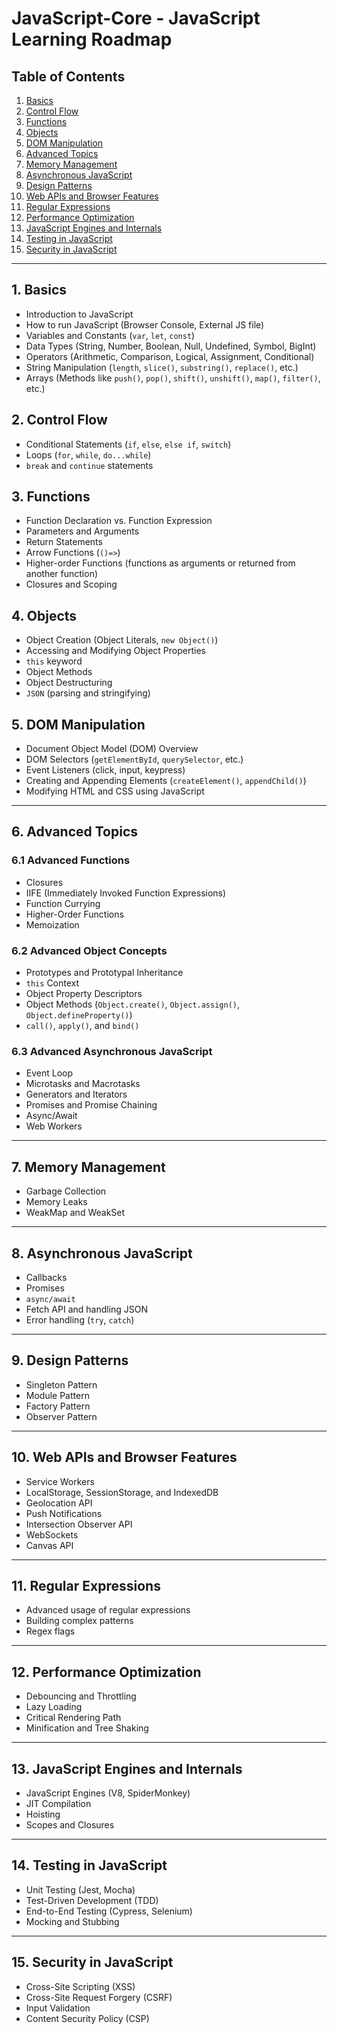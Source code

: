 # JavaScript-Core - JavaScript Learning Roadmap

## Table of Contents
1. [Basics](#1-basics)
2. [Control Flow](#2-control-flow)
3. [Functions](#3-functions)
4. [Objects](#4-objects)
5. [DOM Manipulation](#5-dom-manipulation)
6. [Advanced Topics](#6-advanced-topics)
7. [Memory Management](#7-memory-management)
8. [Asynchronous JavaScript](#8-asynchronous-javascript)
9. [Design Patterns](#9-design-patterns)
10. [Web APIs and Browser Features](#10-web-apis-and-browser-features)
11. [Regular Expressions](#11-regular-expressions)
12. [Performance Optimization](#12-performance-optimization)
13. [JavaScript Engines and Internals](#13-javascript-engines-and-internals)
14. [Testing in JavaScript](#14-testing-in-javascript)
15. [Security in JavaScript](#15-security-in-javascript)

---

## 1. Basics
- Introduction to JavaScript
- How to run JavaScript (Browser Console, External JS file)
- Variables and Constants (`var`, `let`, `const`)
- Data Types (String, Number, Boolean, Null, Undefined, Symbol, BigInt)
- Operators (Arithmetic, Comparison, Logical, Assignment, Conditional)
- String Manipulation (`length`, `slice()`, `substring()`, `replace()`, etc.)
- Arrays (Methods like `push()`, `pop()`, `shift()`, `unshift()`, `map()`, `filter()`, etc.)

## 2. Control Flow
- Conditional Statements (`if`, `else`, `else if`, `switch`)
- Loops (`for`, `while`, `do...while`)
- `break` and `continue` statements

## 3. Functions
- Function Declaration vs. Function Expression
- Parameters and Arguments
- Return Statements
- Arrow Functions (`()=>`)
- Higher-order Functions (functions as arguments or returned from another function)
- Closures and Scoping

## 4. Objects
- Object Creation (Object Literals, `new Object()`)
- Accessing and Modifying Object Properties
- `this` keyword
- Object Methods
- Object Destructuring
- `JSON` (parsing and stringifying)

## 5. DOM Manipulation
- Document Object Model (DOM) Overview
- DOM Selectors (`getElementById`, `querySelector`, etc.)
- Event Listeners (click, input, keypress)
- Creating and Appending Elements (`createElement()`, `appendChild()`)
- Modifying HTML and CSS using JavaScript

---

## 6. Advanced Topics
### 6.1 Advanced Functions
- Closures
- IIFE (Immediately Invoked Function Expressions)
- Function Currying
- Higher-Order Functions
- Memoization

### 6.2 Advanced Object Concepts
- Prototypes and Prototypal Inheritance
- `this` Context
- Object Property Descriptors
- Object Methods (`Object.create()`, `Object.assign()`, `Object.defineProperty()`)
- `call()`, `apply()`, and `bind()`

### 6.3 Advanced Asynchronous JavaScript
- Event Loop
- Microtasks and Macrotasks
- Generators and Iterators
- Promises and Promise Chaining
- Async/Await
- Web Workers

---

## 7. Memory Management
- Garbage Collection
- Memory Leaks
- WeakMap and WeakSet

---

## 8. Asynchronous JavaScript
- Callbacks
- Promises
- `async/await`
- Fetch API and handling JSON
- Error handling (`try`, `catch`)

---

## 9. Design Patterns
- Singleton Pattern
- Module Pattern
- Factory Pattern
- Observer Pattern

---

## 10. Web APIs and Browser Features
- Service Workers
- LocalStorage, SessionStorage, and IndexedDB
- Geolocation API
- Push Notifications
- Intersection Observer API
- WebSockets
- Canvas API

---

## 11. Regular Expressions
- Advanced usage of regular expressions
- Building complex patterns
- Regex flags

---

## 12. Performance Optimization
- Debouncing and Throttling
- Lazy Loading
- Critical Rendering Path
- Minification and Tree Shaking

---

## 13. JavaScript Engines and Internals
- JavaScript Engines (V8, SpiderMonkey)
- JIT Compilation
- Hoisting
- Scopes and Closures

---

## 14. Testing in JavaScript
- Unit Testing (Jest, Mocha)
- Test-Driven Development (TDD)
- End-to-End Testing (Cypress, Selenium)
- Mocking and Stubbing

---

## 15. Security in JavaScript
- Cross-Site Scripting (XSS)
- Cross-Site Request Forgery (CSRF)
- Input Validation
- Content Security Policy (CSP)

